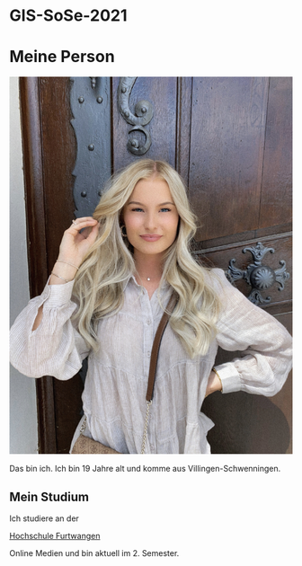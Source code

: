 # GIS-SoSe-2021

<!DOCTYPE html>

<html lang="de">

<head>
<meta charset="utf-8">
<title>Meine erste Website</title>
</head>

<body>

<h1>Meine Person</h1>
<img src="IMG_3342.jpg"/>
<p>Das bin ich. Ich bin 19 Jahre alt und komme aus Villingen-Schwenningen.</p>
<h2>Mein Studium</h2>
<p>Ich studiere an der</p><a href="https://www.hs-furtwangen.de/?pk_source=googleads&pk_campaign=allgemein&pk_kwd=&gclid=EAIaIQobChMIh8aGrZzQ7wIVl-7tCh2r-AihEAAYASAAEgLvmvD_BwE">Hochschule Furtwangen</a><p>Online Medien und bin aktuell im 2. Semester.</p>
</body>
</html>